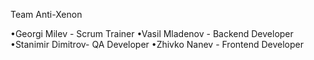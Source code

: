 Team Anti-Xenon

•Georgi Milev - Scrum Trainer
•Vasil Mladenov - Backend Developer
•Stanimir Dimitrov- QA Developer
•Zhivko Nanev - Frontend Developer
